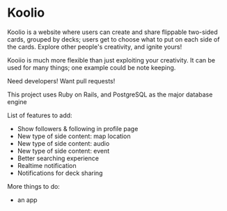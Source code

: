 # Koolio

Koolio is a website where users can create and share flippable two-sided cards, grouped by decks; users get to choose what to put on each side of the cards. Explore other people's creativity, and ignite yours! 

Kooiio is much more flexible than just exploiting your creativity. It can be used for many things; one example could be note keeping. 

Need developers! Want pull requests!

This project uses Ruby on Rails, and PostgreSQL as the major database engine

List of features to add:

* Show followers & following in profile page
* New type of side content: map location
* New type of side content: audio
* New type of side content: event
* Better searching experience
* Realtime notification
* Notifications for deck sharing

More things to do:
* an app
